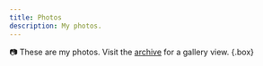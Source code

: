 ```yaml
---
title: Photos
description: My photos.
---
```


📷 These are my photos. Visit the [archive](/photos/archive/) for a gallery view.
{.box}
